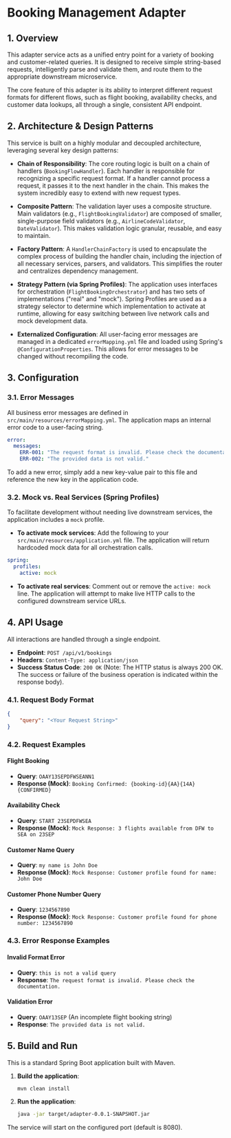 # Booking Management Adapter

## 1. Overview

This adapter service acts as a unified entry point for a variety of booking and customer-related queries. It is designed to receive simple string-based requests, intelligently parse and validate them, and route them to the appropriate downstream microservice. 

The core feature of this adapter is its ability to interpret different request formats for different flows, such as flight booking, availability checks, and customer data lookups, all through a single, consistent API endpoint.

## 2. Architecture & Design Patterns

This service is built on a highly modular and decoupled architecture, leveraging several key design patterns:

- **Chain of Responsibility**: The core routing logic is built on a chain of handlers (`BookingFlowHandler`). Each handler is responsible for recognizing a specific request format. If a handler cannot process a request, it passes it to the next handler in the chain. This makes the system incredibly easy to extend with new request types.

- **Composite Pattern**: The validation layer uses a composite structure. Main validators (e.g., `FlightBookingValidator`) are composed of smaller, single-purpose field validators (e.g., `AirlineCodeValidator`, `DateValidator`). This makes validation logic granular, reusable, and easy to maintain.

- **Factory Pattern**: A `HandlerChainFactory` is used to encapsulate the complex process of building the handler chain, including the injection of all necessary services, parsers, and validators. This simplifies the router and centralizes dependency management.

- **Strategy Pattern (via Spring Profiles)**: The application uses interfaces for orchestration (`FlightBookingOrchestrator`) and has two sets of implementations ("real" and "mock"). Spring Profiles are used as a strategy selector to determine which implementation to activate at runtime, allowing for easy switching between live network calls and mock development data.

- **Externalized Configuration**: All user-facing error messages are managed in a dedicated `errorMapping.yml` file and loaded using Spring's `@ConfigurationProperties`. This allows for error messages to be changed without recompiling the code.

## 3. Configuration

### 3.1. Error Messages

All business error messages are defined in `src/main/resources/errorMapping.yml`. The application maps an internal error code to a user-facing string.

```yaml
error:
  messages:
    ERR-001: "The request format is invalid. Please check the documentation."
    ERR-002: "The provided data is not valid."
```

To add a new error, simply add a new key-value pair to this file and reference the new key in the application code.

### 3.2. Mock vs. Real Services (Spring Profiles)

To facilitate development without needing live downstream services, the application includes a `mock` profile.

- **To activate mock services**: Add the following to your `src/main/resources/application.yml` file. The application will return hardcoded mock data for all orchestration calls.

```yaml
spring:
  profiles:
    active: mock
```

- **To activate real services**: Comment out or remove the `active: mock` line. The application will attempt to make live HTTP calls to the configured downstream service URLs.

## 4. API Usage

All interactions are handled through a single endpoint.

- **Endpoint**: `POST /api/v1/bookings`
- **Headers**: `Content-Type: application/json`
- **Success Status Code**: `200 OK` (Note: The HTTP status is always 200 OK. The success or failure of the business operation is indicated within the response body).

### 4.1. Request Body Format

```json
{
    "query": "<Your Request String>"
}
```

### 4.2. Request Examples

#### Flight Booking
- **Query**: `OAAY13SEPDFWSEANN1`
- **Response (Mock)**: `Booking Confirmed: {booking-id}{AA}{14A}{CONFIRMED}`

#### Availability Check
- **Query**: `START 23SEPDFWSEA`
- **Response (Mock)**: `Mock Response: 3 flights available from DFW to SEA on 23SEP`

#### Customer Name Query
- **Query**: `my name is John Doe`
- **Response (Mock)**: `Mock Response: Customer profile found for name: John Doe`

#### Customer Phone Number Query
- **Query**: `1234567890`
- **Response (Mock)**: `Mock Response: Customer profile found for phone number: 1234567890`

### 4.3. Error Response Examples

#### Invalid Format Error
- **Query**: `this is not a valid query`
- **Response**: `The request format is invalid. Please check the documentation.`

#### Validation Error
- **Query**: `OAAY13SEP` (An incomplete flight booking string)
- **Response**: `The provided data is not valid.`

## 5. Build and Run

This is a standard Spring Boot application built with Maven.

1.  **Build the application**:
    ```bash
    mvn clean install
    ```

2.  **Run the application**:
    ```bash
    java -jar target/adapter-0.0.1-SNAPSHOT.jar
    ```

The service will start on the configured port (default is 8080).
